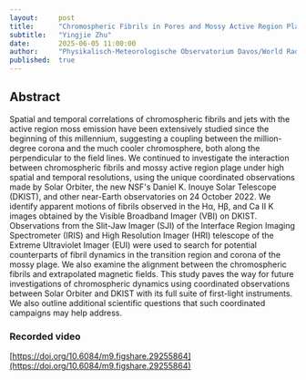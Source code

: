 ```yaml
---
layout:     post
title:      "Chromospheric Fibrils in Pores and Mossy Active Region Plage Observed by DKIST, IRIS, and Solar Orbiter"
subtitle:   "Yingjie Zhu"
date:       2025-06-05 11:00:00
author:     "Physikalisch-Meteorologische Observatorium Davos/World Radiation Center (PMOD/WRC), Switzerland"
published:  true
---
```


## Abstract
Spatial and temporal correlations of chromospheric fibrils and jets with the active region moss emission have been extensively studied since the beginning of this millennium, suggesting a coupling between the million-degree corona and the much cooler chromosphere, both along the perpendicular to the field lines. We continued to investigate the interaction between chromospheric fibrils and mossy active region plage under high spatial and temporal resolutions, using the unique coordinated observations made by Solar Orbiter, the new NSF's Daniel K. Inouye Solar Telescope (DKIST), and other near-Earth observatories on 24 October 2022. We identify apparent motions of fibrils observed in the Hα, Hβ, and Ca II K images obtained by the Visible Broadband Imager (VBI) on DKIST. Observations from the Slit-Jaw Imager (SJI) of the Interface Region Imaging Spectrometer (IRIS) and High Resolution Imager (HRI) telescope of the Extreme Ultraviolet Imager (EUI) were used to search for potential counterparts of fibril dynamics in the transition region and corona of the mossy plage. We also examine the alignment between the chromospheric fibrils and extrapolated magnetic fields.  This study paves the way for future investigations of chromospheric dynamics using coordinated observations between Solar Orbiter and DKIST with its full suite of first-light instruments. We also outline additional scientific questions that such coordinated campaigns may help address. 

### Recorded video
[https://doi.org/10.6084/m9.figshare.29255864](https://doi.org/10.6084/m9.figshare.29255864)
